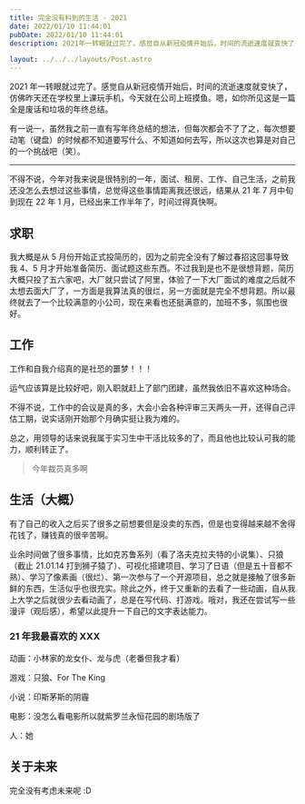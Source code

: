 ```yaml
---
title: 完全没有料到的生活 - 2021
date: 2022/01/10 11:44:01
pubDate: 2022/01/10 11:44:01
description: 2021年一转眼就过完了。感觉自从新冠疫情开始后，时间的流逝速度就变快了，仿佛昨天还在学校里上课玩手机，今天就在公司上班摸鱼。嗯，如你所见这是一篇全是废话和垃圾的年终总结

layout: ../../../layouts/Post.astro
---
```


2021 年一转眼就过完了。感觉自从新冠疫情开始后，时间的流逝速度就变快了，仿佛昨天还在学校里上课玩手机，今天就在公司上班摸鱼。嗯，如你所见这是一篇全是废话和垃圾的年终总结。

有一说一，虽然我之前一直有写年终总结的想法，但每次都会不了了之，每次想要动笔（键盘）的时候都不知道要写什么、不知道如何去写，所以这次也算是对自己的一个挑战吧（笑）。

---

不得不说，今年对我来说是很特别的一年，面试、租房、工作、自己生活，之前我还没怎么去想过这些事情，总觉得这些事情距离我还很远，结果从 21 年 7 月中旬到现在 22 年 1 月，已经出来工作半年了，时间过得真快啊。

## 求职

我大概是从 5 月份开始正式投简历的，因为之前完全没有了解过春招这回事导致我 4、5 月才开始准备简历、面试题这些东西。不过我到是也不是很想背题，简历大概只投了五六家吧，大厂就只尝试了阿里，体验了一下大厂面试的难度之后就不太想去面大厂了，一方面是我算法真的很烂，另一方面就是完全不想背题。所以最终就去了一个比较满意的小公司，现在来看也还挺满意的，加班不多，氛围也很好。

## 工作

工作和自我介绍真的是社恐的噩梦！！！

运气应该算是比较好吧，刚入职就赶上了部门团建，虽然我依旧不喜欢这种场合。

不得不说，工作中的会议是真的多，大会小会各种评审三天两头一开，还得自己评估工期，说实话刚开始那个月确实挺让我为难的。

总之，用领导的话来说我属于实习生中干活比较多的了，而且他也比较认可我的能力，顺利转正了。

> 今年裁员真多啊

## 生活（大概）

有了自己的收入之后买了很多之前想要但是没卖的东西，但是也变得越来越不舍得花钱了，赚钱真的很辛苦啊。

业余时间做了很多事情，比如克苏鲁系列（看了洛夫克拉夫特的小说集）、只狼（截止 21.01.14 打到狮子猿了）、可视化搭建项目、学习了日语（但是五十音都不熟）、学习了像素画（很烂）、第一次参与了一个开源项目，总之就是接触了很多新鲜的东西，生活似乎也很充实。除此之外，终于又重新的去看了一些动画，自从我上大学之后就很少去看动画了，总是在写代码、打游戏。哦对，我还在尝试写一些漫评（观后感），希望以此提升一下自己的文字表达能力。

### 21 年我最喜欢的 XXX

动画：小林家的龙女仆、龙与虎（老番但我才看）

游戏：只狼、For The King

小说：印斯茅斯的阴霾

电影：没怎么看电影所以就紫罗兰永恒花园的剧场版了

人：她

## 关于未来

完全没有考虑未来呢 :D
